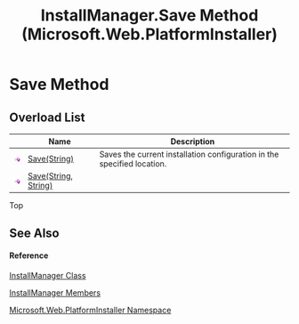 ﻿---
title: InstallManager.Save Method  (Microsoft.Web.PlatformInstaller)
TOCTitle: Save Method
ms:assetid: Overload:Microsoft.Web.PlatformInstaller.InstallManager.Save
ms:mtpsurl: https://msdn.microsoft.com/en-us/library/microsoft.web.platforminstaller.installmanager.save(v=VS.90)
ms:contentKeyID: 46408526
ms.date: 05/02/2012
mtps_version: v=VS.90
f1_keywords:
- Microsoft.Web.PlatformInstaller.InstallManager.Save
dev_langs:
- CSharp
- JScript
- VB
---

# Save Method

## Overload List

<table>
<thead>
<tr class="header">
<th> </th>
<th>Name</th>
<th>Description</th>
</tr>
</thead>
<tbody>
<tr class="odd">
<td><img src="images/Dd565996.pubmethod(en-us,VS.90).gif" title="Public method" alt="Public method" /></td>
<td><a href="installmanager-save-method-microsoft-web-platforminstaller_1.md">Save(String)</a></td>
<td>Saves the current installation configuration in the specified location.</td>
</tr>
<tr class="even">
<td><img src="images/Dd565996.pubmethod(en-us,VS.90).gif" title="Public method" alt="Public method" /></td>
<td><a href="installmanager-save-method-microsoft-web-platforminstaller_2.md">Save(String, String)</a></td>
<td></td>
</tr>
</tbody>
</table>


Top

## See Also

#### Reference

[InstallManager Class](installmanager-class-microsoft-web-platforminstaller.md)

[InstallManager Members](installmanager-members-microsoft-web-platforminstaller.md)

[Microsoft.Web.PlatformInstaller Namespace](microsoft-web-platforminstaller-namespace.md)

